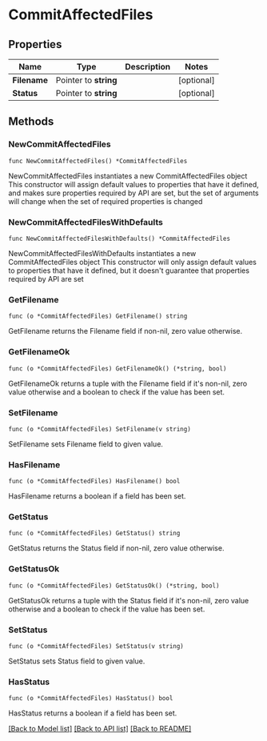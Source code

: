 # CommitAffectedFiles

## Properties

Name | Type | Description | Notes
------------ | ------------- | ------------- | -------------
**Filename** | Pointer to **string** |  | [optional] 
**Status** | Pointer to **string** |  | [optional] 

## Methods

### NewCommitAffectedFiles

`func NewCommitAffectedFiles() *CommitAffectedFiles`

NewCommitAffectedFiles instantiates a new CommitAffectedFiles object
This constructor will assign default values to properties that have it defined,
and makes sure properties required by API are set, but the set of arguments
will change when the set of required properties is changed

### NewCommitAffectedFilesWithDefaults

`func NewCommitAffectedFilesWithDefaults() *CommitAffectedFiles`

NewCommitAffectedFilesWithDefaults instantiates a new CommitAffectedFiles object
This constructor will only assign default values to properties that have it defined,
but it doesn't guarantee that properties required by API are set

### GetFilename

`func (o *CommitAffectedFiles) GetFilename() string`

GetFilename returns the Filename field if non-nil, zero value otherwise.

### GetFilenameOk

`func (o *CommitAffectedFiles) GetFilenameOk() (*string, bool)`

GetFilenameOk returns a tuple with the Filename field if it's non-nil, zero value otherwise
and a boolean to check if the value has been set.

### SetFilename

`func (o *CommitAffectedFiles) SetFilename(v string)`

SetFilename sets Filename field to given value.

### HasFilename

`func (o *CommitAffectedFiles) HasFilename() bool`

HasFilename returns a boolean if a field has been set.

### GetStatus

`func (o *CommitAffectedFiles) GetStatus() string`

GetStatus returns the Status field if non-nil, zero value otherwise.

### GetStatusOk

`func (o *CommitAffectedFiles) GetStatusOk() (*string, bool)`

GetStatusOk returns a tuple with the Status field if it's non-nil, zero value otherwise
and a boolean to check if the value has been set.

### SetStatus

`func (o *CommitAffectedFiles) SetStatus(v string)`

SetStatus sets Status field to given value.

### HasStatus

`func (o *CommitAffectedFiles) HasStatus() bool`

HasStatus returns a boolean if a field has been set.


[[Back to Model list]](../README.md#documentation-for-models) [[Back to API list]](../README.md#documentation-for-api-endpoints) [[Back to README]](../README.md)


